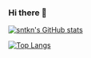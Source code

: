 ### Hi there 👋


[![sntkn's GitHub stats](https://github-readme-stats.vercel.app/api?username=sntkn&theme=vue-dark&show_icons=true)](https://github.com/sntkn/github-readme-stats)

[![Top Langs](https://github-readme-stats.vercel.app/api/top-langs/?username=sntkn&theme=vue-dark&show_icons=true&layout=compact&count_private=true)](https://github.com/sntkn/github-readme-stats)

<!--
**sntkn/sntkn** is a ✨ _special_ ✨ repository because its `README.md` (this file) appears on your GitHub profile.

Here are some ideas to get you started:

- 🔭 I’m currently working on ...
- 🌱 I’m currently learning ...
- 👯 I’m looking to collaborate on ...
- 🤔 I’m looking for help with ...
- 💬 Ask me about ...
- 📫 How to reach me: ...
- 😄 Pronouns: ...
- ⚡ Fun fact: ...
-->
